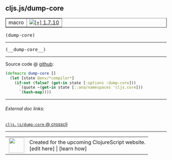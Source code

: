 ## cljs.js/dump-core



 <table border="1">
<tr>
<td>macro</td>
<td><a href="https://github.com/cljsinfo/cljs-api-docs/tree/1.7.10"><img valign="middle" alt="[+] 1.7.10" title="Added in 1.7.10" src="https://img.shields.io/badge/+-1.7.10-lightgrey.svg"></a> </td>
</tr>
</table>

<samp>(dump-core)</samp><br>

---

 <samp>
(__dump-core__)<br>
</samp>

---







Source code @ [github]():

```clj
(defmacro dump-core []
  (let [state @env/*compiler*]
    (if-not (false? (get-in state [:options :dump-core]))
      `(quote ~(get-in state [::ana/namespaces 'cljs.core]))
      `(hash-map))))
```

<!--
Repo - tag - source tree - lines:

 <pre>

</pre>

-->

---



###### External doc links:

[`cljs.js/dump-core` @ crossclj](http://crossclj.info/fun/cljs.js/dump-core.html)<br>

---

 <table>
<tr><td>
<img valign="middle" align="right" width="48px" src="http://i.imgur.com/Hi20huC.png">
</td><td>
Created for the upcoming ClojureScript website.<br>
[edit here] | [learn how]
</td></tr></table>

[edit here]:https://github.com/cljsinfo/cljs-api-docs/blob/master/cljsdoc/cljs.js/dump-core.cljsdoc
[learn how]:https://github.com/cljsinfo/cljs-api-docs/wiki/cljsdoc-files

<!--

This information was too distracting to show to readers, but I'll leave it
commented here since it is helpful to:

- pretty-print the data used to generate this document
- and show how to retrieve that data



The API data for this symbol:

```clj
{:ns "cljs.js",
 :name "dump-core",
 :signature ["[]"],
 :name-encode "dump-core",
 :history [["+" "1.7.10"]],
 :type "macro",
 :full-name-encode "cljs.js/dump-core",
 :source {:code "(defmacro dump-core []\n  (let [state @env/*compiler*]\n    (if-not (false? (get-in state [:options :dump-core]))\n      `(quote ~(get-in state [::ana/namespaces 'cljs.core]))\n      `(hash-map))))",
          :title "Source code",
          :repo "clojurescript",
          :tag "r1.9.14",
          :filename "src/main/cljs/cljs/js.clj",
          :lines [20 24],
          :url "https://github.com/clojure/clojurescript/blob/r1.9.14/src/main/cljs/cljs/js.clj#L20-L24"},
 :usage ["(dump-core)"],
 :full-name "cljs.js/dump-core",
 :cljsdoc-url "https://github.com/cljsinfo/cljs-api-docs/blob/master/cljsdoc/cljs.js/dump-core.cljsdoc"}

```

Retrieve the API data for this symbol:

```clj
;; from Clojure REPL
(require '[clojure.edn :as edn])
(-> (slurp "https://raw.githubusercontent.com/cljsinfo/cljs-api-docs/catalog/cljs-api.edn")
    (edn/read-string)
    (get-in [:symbols "cljs.js/dump-core"]))
```

-->
